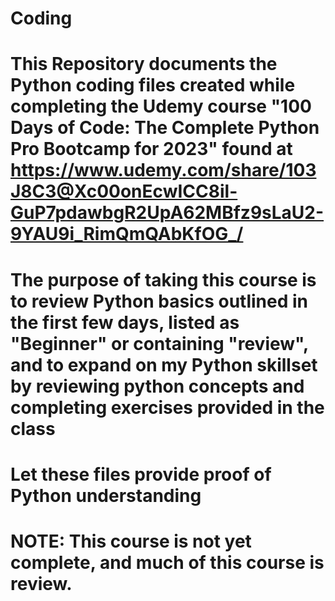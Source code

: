 # Coding

# This Repository documents the Python coding files created while completing the Udemy course "100 Days of Code: The Complete Python Pro Bootcamp for 2023" found at https://www.udemy.com/share/103J8C3@Xc00onEcwICC8il-GuP7pdawbgR2UpA62MBfz9sLaU2-9YAU9i_RimQmQAbKfOG_/
# The purpose of taking this course is to review Python basics outlined in the first few days, listed as "Beginner" or containing "review", and to expand on my Python skillset by reviewing python concepts and completing exercises provided in the class

# Let these files provide proof of Python understanding

# NOTE: This course is not yet complete, and much of this course is review.
